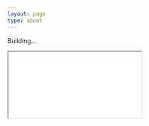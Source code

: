 ```yaml
---
layout: page
type: about
---
```


Building...


<p><iframe src="/_includes/_partials/comments.html"></iframe></p>